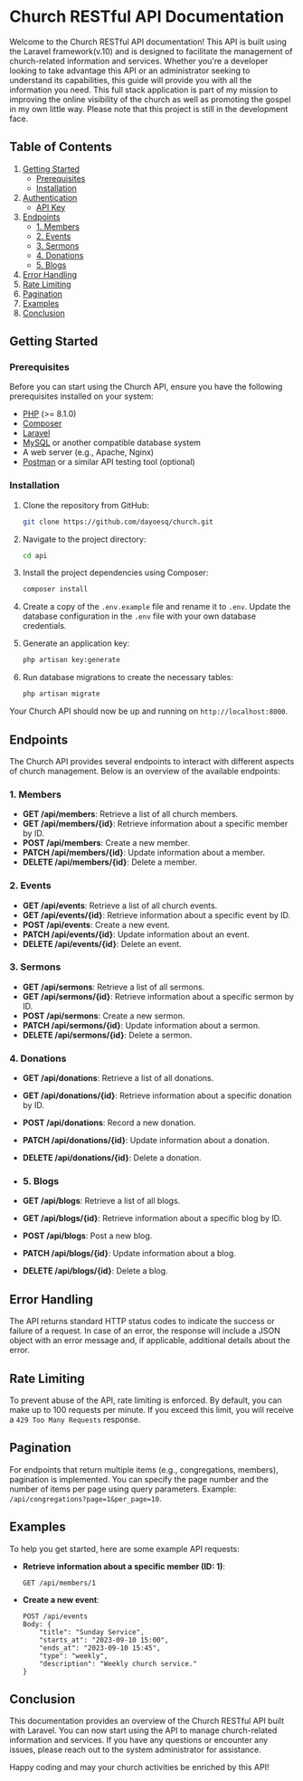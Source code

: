 # Church RESTful API Documentation

Welcome to the Church RESTful API documentation! This API is built using the Laravel framework(v.10) and is designed to facilitate the management of church-related information and services. Whether you're a developer looking to take advantage this API or an administrator seeking to understand its capabilities, this guide will provide you with all the information you need. This full stack application is part of my mission to improving the online visibility of the church as well as promoting the gospel in my own little way. Please note that this project is still in the development face. 

## Table of Contents

1. [Getting Started](#getting-started)
    - [Prerequisites](#prerequisites)
    - [Installation](#installation)
2. [Authentication](#authentication)
    - [API Key](#api-key)
3. [Endpoints](#endpoints)
    - [1. Members](#1-members)
    - [2. Events](#2-events)
    - [3. Sermons](#3-sermons)
    - [4. Donations](#4-donations)
    - [5. Blogs](#5-blogs)
4. [Error Handling](#error-handling)
5. [Rate Limiting](#rate-limiting)
6. [Pagination](#pagination)
7. [Examples](#examples)
8. [Conclusion](#conclusion)

## Getting Started

### Prerequisites

Before you can start using the Church API, ensure you have the following prerequisites installed on your system:

- [PHP](https://www.php.net/) (>= 8.1.0)
- [Composer](https://getcomposer.org/)
- [Laravel](https://laravel.com/docs/8.x/installation)
- [MySQL](https://dev.mysql.com/doc/mysql-installation-excerpt/5.7/en/) or another compatible database system
- A web server (e.g., Apache, Nginx)
- [Postman](https://www.postman.com/) or a similar API testing tool (optional)

### Installation

1. Clone the repository from GitHub:

   ```bash
   git clone https://github.com/dayoesq/church.git
   ```

2. Navigate to the project directory:

   ```bash
   cd api
   ```

3. Install the project dependencies using Composer:

   ```bash
   composer install
   ```

4. Create a copy of the `.env.example` file and rename it to `.env`. Update the database configuration in the `.env` file with your own database credentials.

5. Generate an application key:

   ```bash
   php artisan key:generate
   ```

6. Run database migrations to create the necessary tables:

   ```bash
   php artisan migrate
   ```

Your Church API should now be up and running on `http://localhost:8000`.

## Endpoints

The Church API provides several endpoints to interact with different aspects of church management. Below is an overview of the available endpoints:

### 1. Members

- **GET /api/members**: Retrieve a list of all church members.
- **GET /api/members/{id}**: Retrieve information about a specific member by ID.
- **POST /api/members**: Create a new member.
- **PATCH /api/members/{id}**: Update information about a member.
- **DELETE /api/members/{id}**: Delete a member.

### 2. Events

- **GET /api/events**: Retrieve a list of all church events.
- **GET /api/events/{id}**: Retrieve information about a specific event by ID.
- **POST /api/events**: Create a new event.
- **PATCH /api/events/{id}**: Update information about an event.
- **DELETE /api/events/{id}**: Delete an event.

### 3. Sermons

- **GET /api/sermons**: Retrieve a list of all sermons.
- **GET /api/sermons/{id}**: Retrieve information about a specific sermon by ID.
- **POST /api/sermons**: Create a new sermon.
- **PATCH /api/sermons/{id}**: Update information about a sermon.
- **DELETE /api/sermons/{id}**: Delete a sermon.

### 4. Donations

- **GET /api/donations**: Retrieve a list of all donations.
- **GET /api/donations/{id}**: Retrieve information about a specific donation by ID.
- **POST /api/donations**: Record a new donation.
- **PATCH /api/donations/{id}**: Update information about a donation.
- **DELETE /api/donations/{id}**: Delete a donation.

- ### 5. Blogs

- **GET /api/blogs**: Retrieve a list of all blogs.
- **GET /api/blogs/{id}**: Retrieve information about a specific blog by ID.
- **POST /api/blogs**: Post a new blog.
- **PATCH /api/blogs/{id}**: Update information about a blog.
- **DELETE /api/blogs/{id}**: Delete a blog.

## Error Handling

The API returns standard HTTP status codes to indicate the success or failure of a request. In case of an error, the response will include a JSON object with an error message and, if applicable, additional details about the error.

## Rate Limiting

To prevent abuse of the API, rate limiting is enforced. By default, you can make up to 100 requests per minute. If you exceed this limit, you will receive a `429 Too Many Requests` response.

## Pagination

For endpoints that return multiple items (e.g., congregations, members), pagination is implemented. You can specify the page number and the number of items per page using query parameters. Example: `/api/congregations?page=1&per_page=10`.

## Examples

To help you get started, here are some example API requests:

- **Retrieve information about a specific member (ID: 1)**:

  ```
  GET /api/members/1
  ```

- **Create a new event**:

  ```
  POST /api/events
  Body: {
      "title": "Sunday Service",
      "starts_at": "2023-09-10 15:00",
      "ends_at": "2023-09-10 15:45",
      "type": "weekly",
      "description": "Weekly church service."
  }
  ```

## Conclusion

This documentation provides an overview of the Church RESTful API built with Laravel. You can now start using the API to manage church-related information and services. If you have any questions or encounter any issues, please reach out to the system administrator for assistance.

Happy coding and may your church activities be enriched by this API!
